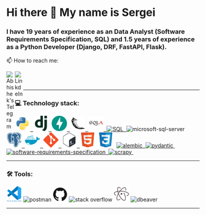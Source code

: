 # Hi there 👋 My name is Sergei

### I have 19 years of experience as an Data Analyst (Software Requirements Specification, SQL) and 1.5 years of experience as a Python Developer (Django, DRF, FastAPI, Flask).

📫 How to reach me: 
<div id="badges">
    <a href="https://t.me/zelenkovskii">
      <img align="left" alt="Abhishek's Telegram" width="22px" src="https://cdn.jsdelivr.net/npm/simple-icons@v3/icons/telegram.svg" />
    <a href="https://www.linkedin.com/in/sergei-zelenkovskii-347b82171">
      <img align="left" alt="LinkdeIn" width="22px" src="https://cdn.jsdelivr.net/npm/simple-icons@v3/icons/linkedin.svg" />
    </a>  
</div>

<br /><br />

-----

### 💻 Technology stack:
<div>
  <a href="https://www.python.org/">
    <img src="https://github.com/devicons/devicon/blob/master/icons/python/python-original.svg" title="python" alt="python" width="40" height="40"/>&nbsp
  </a>
  <a href="https://docs.djangoproject.com/en/4.2/">
    <img src="https://github.com/devicons/devicon/blob/master/icons/django/django-plain.svg" title="django" alt="django" width="40" height="40"/>&nbsp
  </a>
  <a href="https://fastapi.tiangolo.com/">
    <img src="https://github.com/devicons/devicon/blob/master/icons/fastapi/fastapi-plain.svg" title="fast api" alt="fast api" width="40" height="40"/>&nbsp
  </a>
  <a href="https://flask.palletsprojects.com/en/">
    <img src="https://github.com/devicons/devicon/blob/master/icons/flask/flask-original.svg" title="flask" alt="flask" width="40" height="40"/>&nbsp
  </a>

  <a href="https://www.sqlalchemy.org/">
    <img src="https://github.com/devicons/devicon/blob/master/icons/sqlalchemy/sqlalchemy-original.svg" title="sqlalchemy" alt="sqlalchemy" width="40" height="40"/>&nbsp
  </a>
  <a href="https://en.wikipedia.org/wiki/SQL">
    <img src="https://www.svgrepo.com/show/117653/sql-file-format.svg" title="SQL" alt="SQL" width="39" height="39"/>&nbsp
  </a>
  <a>
    <img src="https://www.pngfind.com/pngs/m/418-4183674_microsoft-sql-server-logo-sql-server-logo-svg.png" title="microsoft-sql-server" alt="microsoft-sql-server" width="140" height="40"/>&nbsp
  </a>      
  <a href="https://www.postgresql.org/docs/">
    <img src="https://github.com/devicons/devicon/blob/master/icons/postgresql/postgresql-plain.svg" title="postgreSQL" alt="postgreSQL" width="40" height="40"/>&nbsp
  </a>
  <a href="https://docs.docker.com/desktop/">
    <img src="https://github.com/devicons/devicon/blob/master/icons/docker/docker-plain.svg" title="docker" alt="docker" width="40" height="40"/>&nbsp
  </a>
  <a href="https://git-scm.com/book/ru/v2">
    <img src="https://github.com/devicons/devicon/blob/master/icons/git/git-plain.svg" title="git" alt="git" width="40" height="40"/>&nbsp
  </a>

  <a href="https://ru.wikipedia.org/wiki/Bash">
    <img src="https://github.com/devicons/devicon/blob/master/icons/bash/bash-plain.svg" title="bash" alt="bash" width="40" height="40"/>&nbsp
  </a>  
  <a>
    <img src="https://github.com/devicons/devicon/blob/master/icons/html5/html5-original.svg" title="HTML" alt="HTML" width="40" height="40"/>&nbsp
  </a>
  <a>
    <img src="https://github.com/devicons/devicon/blob/master/icons/css3/css3-original.svg" title="CSS" alt="CSS" width="40" height="40"/>&nbsp
  </a>
  <a href="https://alembic.sqlalchemy.org/en/latest/">
    <img src="https://www.svgrepo.com/show/402950/alembic.svg" title="alembic" alt="alembic" width="39" height="40"/>&nbsp
  </a>
  <a href="https://docs.pydantic.dev/latest/">
    <img src="https://pbs.twimg.com/profile_images/1668281675774664705/EEzdj0tm_400x400.jpg" title="pydantic" alt="pydantic" width="40" height="40"/>&nbsp
  </a>
  <a href="https://en.wikipedia.org/wiki/Software_requirements_specification">
    <img src="https://previews.123rf.com/images/dizanna/dizanna2107/dizanna210701277/172014538-srs-software-requirements-specification-acronym.jpg" title="software-requirements-specification" alt="software-requirements-specification" width="110" height="40"/>&nbsp
  </a>
  <a href="https://docs.scrapy.org/en/latest/index.html">
    <img src="https://img.stackshare.io/service/3116/LJ_Gsz28_400x400.png" title="scrapy" alt="scrapy" width="40" height="40"/>&nbsp
  </a>

---

### 🛠 Tools:
<div>
  <img src="https://github.com/devicons/devicon/blob/master/icons/vscode/vscode-original-wordmark.svg" width="40" height="40" title="vscode" alt="vscode">
  <img src="https://github.com/flathub/com.getpostman.Postman/blob/master/logo-mark.svg" width="40" height="40" title="postman" alt="postman">
  <img src="https://github.com/devicons/devicon/blob/master/icons/github/github-original.svg" width="38" height="38" title="GitHub" alt="GitHub">
  <img src="https://www.vectorlogo.zone/logos/stackoverflow/stackoverflow-tile.svg" width="40" height="40" title="stack overflow" alt="stack overflow">
  <img src="https://github.com/devicons/devicon/blob/master/icons/atom/atom-original.svg" width="40" height="40" title="atom" alt="atom">
  <img src="https://dbeaver.com/wp-content/themes/utouch/img/dbeaver_logo_bg.png" width="120" height="40" title="dbeaver" alt="dbeaver">  
</div>

  
</div>

---
